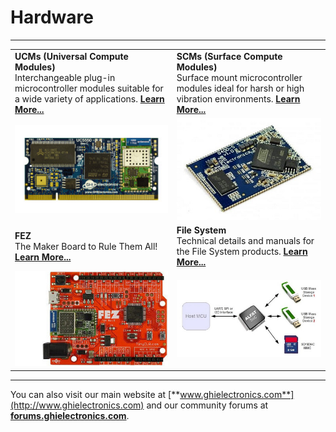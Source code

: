 # Hardware
---

|  |  |
|---|---|
| **UCMs (Universal Compute Modules)** </br> Interchangeable plug-in microcontroller modules suitable for a wide variety of applications. [**Learn More...**](ucm/intro.md) | **SCMs (Surface Compute Modules)** </br> Surface mount microcontroller modules ideal for harsh or high vibration environments. [**Learn More...**](scm/intro.md) |
| [![uc5550](ucm/images/uc5550.jpg)](ucm/intro.md) | [![G400S](scm/images/g400s.jpg)](scm/intro.md) |
| **FEZ** </br> The Maker Board to Rule Them All! [**Learn More...**](fez/intro.md)| **File System** </br> Technical details and manuals for the File System products. [**Learn More...**](/filesystem/intro.md)|
| [![FEZ](fez/images/fez.jpg)](fez/intro.md) | [![file systems](filesystem/images/file-system.jpg)](filesystem/intro.md) |

***

You can also visit our main website at [**www.ghielectronics.com**](http://www.ghielectronics.com) and our community forums at [**forums.ghielectronics.com**](https://forums.ghielectronics.com/).